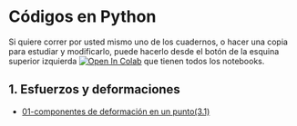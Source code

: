 # Códigos en Python

Si quiere correr por usted mismo uno de los cuadernos, o hacer una copia para estudiar y modificarlo, puede hacerlo desde el botón de la esquina superior izquierda <a href="https://colab.research.google.com/?hl=es" target="_parent"><img src="https://colab.research.google.com/assets/colab-badge.svg" alt="Open In Colab"/></a> que tienen todos los notebooks.

## 1. Esfuerzos y deformaciones

* [01-componentes de deformación en un punto(3.1)](01_(3_1)_componentes_deformacion_punto.ipynb)
